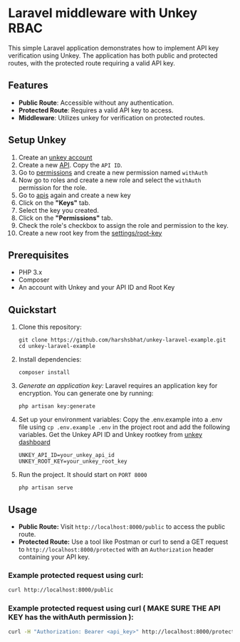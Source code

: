 # Laravel middleware with Unkey RBAC

This simple Laravel application demonstrates how to implement API key verification using Unkey. The application has both public and protected routes, with the protected route requiring a valid API key.

## Features

- **Public Route**: Accessible without any authentication.
- **Protected Route**: Requires a valid API key to access.
- **Middleware**: Utilizes unkey for verification on protected routes.

## Setup Unkey

1. Create an [unkey account](http://app.unkey.com/)
2. Create a new [API](https://app.unkey.com/apis). Copy the `API ID`.
3. Go to [permissions](https://app.unkey.com/authorization/permissions) and create a new permission named `withAuth`
4. Now go to roles and create a new role and select the `withAuth` permission for the role.
5. Go to [apis](https://app.unkey.com/apis) again and create a new key
6. Click on the **"Keys"** tab.
7. Select the key you created.
8. Click on the **"Permissions"** tab.
9. Check the role's checkbox to assign the role and permission to the key.
10. Create a new root key from the [settings/root-key](https://app.unkey.com/settings/root-keys/)


## Prerequisites

- PHP 3.x
- Composer
- An account with Unkey and your API ID and Root Key

## Quickstart

1. Clone this repository:
   
   ```
   git clone https://github.com/harshsbhat/unkey-laravel-example.git
   cd unkey-laravel-example
   ```
   
2. Install dependencies: 
   ```
   composer install
   ```
3. *Generate an application key:* Laravel requires an application key for encryption. You can generate one by running:
   ```
   php artisan key:generate
   ```


4. Set up your environment variables: Copy the .env.example into a .env file using `cp .env.example .env` in the project root and add the following variables.
Get the Unkey API ID and Unkey rootkey from [unkey dashboard](http://app.unkey.com/)


   ```
   UNKEY_API_ID=your_unkey_api_id
   UNKEY_ROOT_KEY=your_unkey_root_key
   ```

5. Run the project. It should start on `PORT 8000`

   ```
   php artisan serve
   ```

## Usage

- **Public Route:** Visit `http://localhost:8000/public` to access the public route.
- **Protected Route:** Use a tool like Postman or curl to send a GET request to `http://localhost:8000/protected` with an `Authorization` header containing your API key.

### Example protected request using curl:

```bash
curl http://localhost:8000/public
```

### Example protected request using curl ( MAKE SURE THE API KEY has the withAuth permission ):

```bash
curl -H "Authorization: Bearer <api_key>" http://localhost:8000/protected
```
